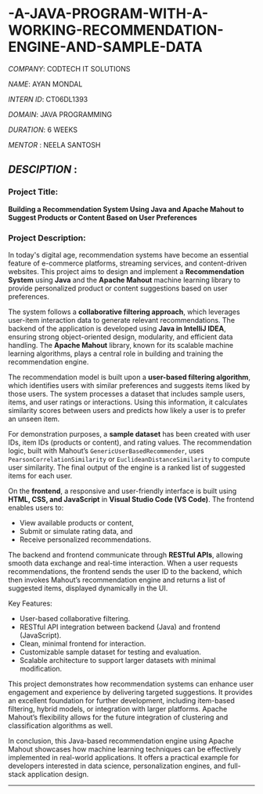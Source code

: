 # -A-JAVA-PROGRAM-WITH-A-WORKING-RECOMMENDATION-ENGINE-AND-SAMPLE-DATA

*COMPANY*: CODTECH IT SOLUTIONS

*NAME*: AYAN MONDAL

*INTERN ID*: CT06DL1393

*DOMAIN*: JAVA PROGRAMMING

*DURATION*: 6 WEEKS

*MENTOR* : NEELA SANTOSH

*DESCIPTION* :
---

### **Project Title:**

**Building a Recommendation System Using Java and Apache Mahout to Suggest Products or Content Based on User Preferences**

### **Project Description:**

In today's digital age, recommendation systems have become an essential feature of e-commerce platforms, streaming services, and content-driven websites. This project aims to design and implement a **Recommendation System** using **Java** and the **Apache Mahout** machine learning library to provide personalized product or content suggestions based on user preferences.

The system follows a **collaborative filtering approach**, which leverages user-item interaction data to generate relevant recommendations. The backend of the application is developed using **Java in IntelliJ IDEA**, ensuring strong object-oriented design, modularity, and efficient data handling. The **Apache Mahout** library, known for its scalable machine learning algorithms, plays a central role in building and training the recommendation engine.

The recommendation model is built upon a **user-based filtering algorithm**, which identifies users with similar preferences and suggests items liked by those users. The system processes a dataset that includes sample users, items, and user ratings or interactions. Using this information, it calculates similarity scores between users and predicts how likely a user is to prefer an unseen item.

For demonstration purposes, a **sample dataset** has been created with user IDs, item IDs (products or content), and rating values. The recommendation logic, built with Mahout’s `GenericUserBasedRecommender`, uses `PearsonCorrelationSimilarity` or `EuclideanDistanceSimilarity` to compute user similarity. The final output of the engine is a ranked list of suggested items for each user.

On the **frontend**, a responsive and user-friendly interface is built using **HTML, CSS, and JavaScript** in **Visual Studio Code (VS Code)**. The frontend enables users to:

* View available products or content,
* Submit or simulate rating data, and
* Receive personalized recommendations.

The backend and frontend communicate through **RESTful APIs**, allowing smooth data exchange and real-time interaction. When a user requests recommendations, the frontend sends the user ID to the backend, which then invokes Mahout’s recommendation engine and returns a list of suggested items, displayed dynamically in the UI.

Key Features:

* User-based collaborative filtering.
* RESTful API integration between backend (Java) and frontend (JavaScript).
* Clean, minimal frontend for interaction.
* Customizable sample dataset for testing and evaluation.
* Scalable architecture to support larger datasets with minimal modification.

This project demonstrates how recommendation systems can enhance user engagement and experience by delivering targeted suggestions. It provides an excellent foundation for further development, including item-based filtering, hybrid models, or integration with larger platforms. Apache Mahout’s flexibility allows for the future integration of clustering and classification algorithms as well.

In conclusion, this Java-based recommendation engine using Apache Mahout showcases how machine learning techniques can be effectively implemented in real-world applications. It offers a practical example for developers interested in data science, personalization engines, and full-stack application design.

---




